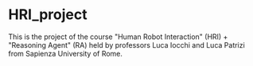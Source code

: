 # HRI_project
This is the project of the course "Human Robot Interaction" (HRI) + "Reasoning Agent" (RA) held by professors Luca Iocchi and Luca Patrizi from Sapienza University of Rome. 
